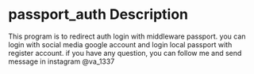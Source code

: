 # passport_auth Description
This program is to redirect auth login with middleware passport. you can login with social media google account and login local passport with register account. if you have any question, you can follow me and send message in instagram @va_1337
